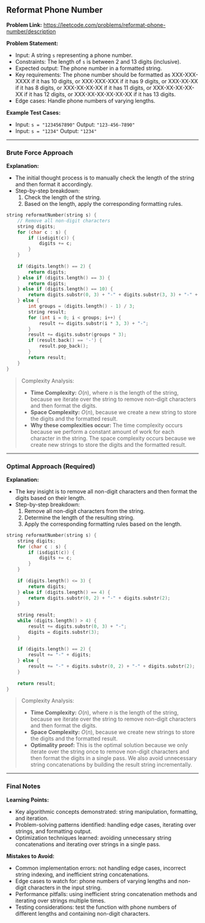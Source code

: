 ## Reformat Phone Number

**Problem Link:** https://leetcode.com/problems/reformat-phone-number/description

**Problem Statement:**
- Input: A string `s` representing a phone number.
- Constraints: The length of `s` is between 2 and 13 digits (inclusive).
- Expected output: The phone number in a formatted string.
- Key requirements: The phone number should be formatted as XXX-XXX-XXXX if it has 10 digits, or XXX-XXX-XXX if it has 9 digits, or XXX-XX-XX if it has 8 digits, or XXX-XX-XX-XX if it has 11 digits, or XXX-XX-XX-XX-XX if it has 12 digits, or XXX-XX-XX-XX-XX-XX if it has 13 digits.
- Edge cases: Handle phone numbers of varying lengths.

**Example Test Cases:**
- Input: `s = "1234567890"`
  Output: `"123-456-7890"`
- Input: `s = "1234"`
  Output: `"1234"`

---

### Brute Force Approach

**Explanation:**
- The initial thought process is to manually check the length of the string and then format it accordingly.
- Step-by-step breakdown:
  1. Check the length of the string.
  2. Based on the length, apply the corresponding formatting rules.

```cpp
string reformatNumber(string s) {
    // Remove all non-digit characters
    string digits;
    for (char c : s) {
        if (isdigit(c)) {
            digits += c;
        }
    }
    
    if (digits.length() == 2) {
        return digits;
    } else if (digits.length() == 3) {
        return digits;
    } else if (digits.length() == 10) {
        return digits.substr(0, 3) + "-" + digits.substr(3, 3) + "-" + digits.substr(6);
    } else {
        int groups = (digits.length() - 1) / 3;
        string result;
        for (int i = 0; i < groups; i++) {
            result += digits.substr(i * 3, 3) + "-";
        }
        result += digits.substr(groups * 3);
        if (result.back() == '-') {
            result.pop_back();
        }
        return result;
    }
}
```

> Complexity Analysis:
> - **Time Complexity:** $O(n)$, where $n$ is the length of the string, because we iterate over the string to remove non-digit characters and then format the digits.
> - **Space Complexity:** $O(n)$, because we create a new string to store the digits and the formatted result.
> - **Why these complexities occur:** The time complexity occurs because we perform a constant amount of work for each character in the string. The space complexity occurs because we create new strings to store the digits and the formatted result.

---

### Optimal Approach (Required)

**Explanation:**
- The key insight is to remove all non-digit characters and then format the digits based on their length.
- Step-by-step breakdown:
  1. Remove all non-digit characters from the string.
  2. Determine the length of the resulting string.
  3. Apply the corresponding formatting rules based on the length.

```cpp
string reformatNumber(string s) {
    string digits;
    for (char c : s) {
        if (isdigit(c)) {
            digits += c;
        }
    }
    
    if (digits.length() <= 3) {
        return digits;
    } else if (digits.length() == 4) {
        return digits.substr(0, 2) + "-" + digits.substr(2);
    }
    
    string result;
    while (digits.length() > 4) {
        result += digits.substr(0, 3) + "-";
        digits = digits.substr(3);
    }
    
    if (digits.length() == 2) {
        result += "-" + digits;
    } else {
        result += "-" + digits.substr(0, 2) + "-" + digits.substr(2);
    }
    
    return result;
}
```

> Complexity Analysis:
> - **Time Complexity:** $O(n)$, where $n$ is the length of the string, because we iterate over the string to remove non-digit characters and then format the digits.
> - **Space Complexity:** $O(n)$, because we create new strings to store the digits and the formatted result.
> - **Optimality proof:** This is the optimal solution because we only iterate over the string once to remove non-digit characters and then format the digits in a single pass. We also avoid unnecessary string concatenations by building the result string incrementally.

---

### Final Notes

**Learning Points:**
- Key algorithmic concepts demonstrated: string manipulation, formatting, and iteration.
- Problem-solving patterns identified: handling edge cases, iterating over strings, and formatting output.
- Optimization techniques learned: avoiding unnecessary string concatenations and iterating over strings in a single pass.

**Mistakes to Avoid:**
- Common implementation errors: not handling edge cases, incorrect string indexing, and inefficient string concatenations.
- Edge cases to watch for: phone numbers of varying lengths and non-digit characters in the input string.
- Performance pitfalls: using inefficient string concatenation methods and iterating over strings multiple times.
- Testing considerations: test the function with phone numbers of different lengths and containing non-digit characters.